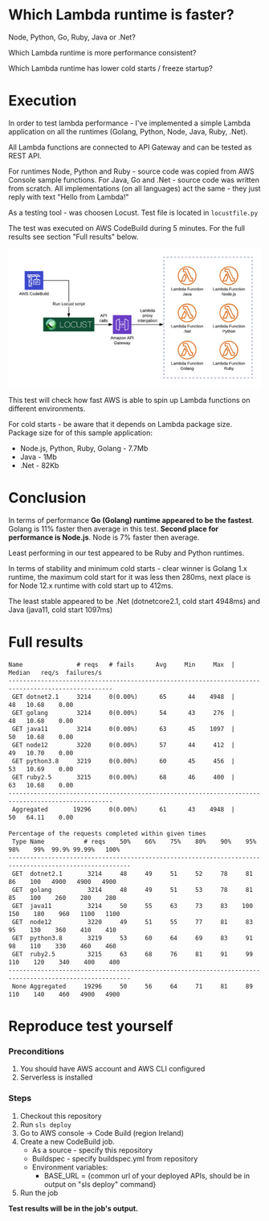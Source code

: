 # Which Lambda runtime is faster? 

Node, Python, Go, Ruby, Java or .Net?

Which Lambda runtime is more performance consistent?

Which Lambda runtime has lower cold starts / freeze startup?

# Execution

In order to test lambda performance - I've implemented a simple Lambda application 
on all the runtimes (Golang, Python, Node, Java, Ruby, .Net).

All Lambda functions are connected to API Gateway and can be tested as REST API.

For runtimes Node, Python and Ruby - source code was copied from AWS Console sample functions.
For Java, Go and .Net - source code was written from scratch.
All implementations (on all languages) act the same - they just reply with text "Hello from Lambda!"

As a testing tool - was choosen Locust. Test file is located in ```locustfile.py```

The test was executed on AWS CodeBuild during 5 minutes. For the full results see section "Full results" below.

![Test setup diagram](setup_diagram.png?raw=true "Title")

This test will check how fast AWS is able to spin up Lambda functions on different environments.

For cold starts - be aware that it depends on Lambda package size.
Package size for of this sample application:
- Node.js, Python, Ruby, Golang - 7.7Mb
- Java - 1Mb
- .Net - 82Kb

# Conclusion

In terms of performance **Go (Golang) runtime appeared to be the fastest**. Golang is 11% faster then average in this test.
**Second place for performance is Node.js**. Node is 7% faster then average.

Least performing in our test appeared to be Ruby and Python runtimes.

In terms of stability and minimum cold starts - clear winner is Golang 1.x runtime, 
the maximum cold start for it was less then 280ms, next place is for Node 12.x runtime
 with cold start up to 412ms.

The least stable appeared to be .Net (dotnetcore2.1, cold start 4948ms) and Java (java11, cold start 1097ms) 


# Full results
```
Name               # reqs   # fails      Avg     Min     Max  |  Median   req/s  failures/s
---------------------------------------------------------------------------------------------------
 GET dotnet2.1     3214     0(0.00%)      65      44    4948  |      48   10.68    0.00
 GET golang        3214     0(0.00%)      54      43     276  |      48   10.68    0.00
 GET java11        3214     0(0.00%)      63      45    1097  |      50   10.68    0.00
 GET node12        3220     0(0.00%)      57      44     412  |      49   10.70    0.00
 GET python3.8     3219     0(0.00%)      60      45     456  |      53   10.69    0.00
 GET ruby2.5       3215     0(0.00%)      68      46     400  |      63   10.68    0.00
---------------------------------------------------------------------------------------------------
 Aggregated       19296     0(0.00%)      61      43    4948  |      50   64.11    0.00

Percentage of the requests completed within given times
 Type Name           # reqs    50%    66%    75%    80%    90%    95%    98%    99%  99.9% 99.99%   100%
--------------------------------------------------------------------------------------------------------
 GET  dotnet2.1       3214     48     49     51     52     78     81     86    100   4900   4900   4900
 GET  golang          3214     48     49     51     53     78     81     85    100    260    280    280
 GET  java11          3214     50     55     63     73     83    100    150    180    960   1100   1100
 GET  node12          3220     49     51     55     77     81     83     95    130    360    410    410
 GET  python3.8       3219     53     60     64     69     83     91     98    110    330    460    460
 GET  ruby2.5         3215     63     68     76     81     91     99    110    120    340    400    400
--------------------------------------------------------------------------------------------------------
 None Aggregated     19296     50     56     64     71     81     89    110    140    460   4900   4900
```

# Reproduce test yourself

### Preconditions

1. You should have AWS account and AWS CLI configured
1. Serverless is installed

### Steps

1. Checkout this repository
2. Run ```sls deploy```
3. Go to AWS console -> Code Build (region Ireland)
4. Create a new CodeBuild job.
    - As a source - specify this repository
    - Buildspec - specify buildspec.yml from repository
    - Environment variables: 
        - BASE_URL = {common url of your deployed APIs, should be in output on "sls deploy" command}
5. Run the job    

**Test results will be in the job's output.**
